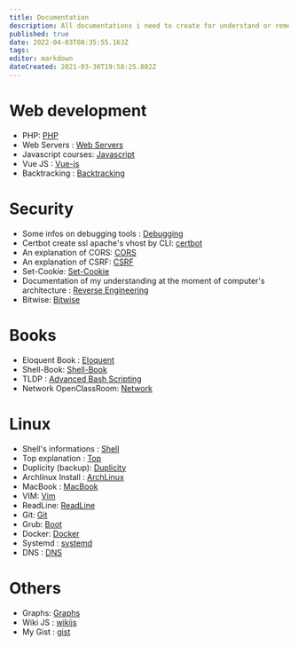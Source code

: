 ```yaml
---
title: Documentation
description: All documentations i need to create for understand or remember
published: true
date: 2022-04-03T08:35:55.163Z
tags: 
editor: markdown
dateCreated: 2021-03-30T19:58:25.802Z
---
```


# Web development

- PHP: [PHP](php)
- Web Servers : [Web Servers](web-server)
- Javascript courses: [Javascript](javascript)
- Vue JS : [Vue-js](/vue-js)
- Backtracking : [Backtracking](/en/backtracking)

# Security

- Some infos on debugging tools : [Debugging](debugging)
- Certbot create ssl apache's vhost by CLI: [certbot](certbot)
- An explanation of CORS: [CORS](cors)
- An explanation of CSRF: [CSRF](Csrf)
- Set-Cookie: [Set-Cookie](/set-cookie)
- Documentation of my understanding at the moment of computer's architecture : [Reverse Engineering](/reverse-engineering)
- Bitwise: [Bitwise](Bitwise)

# Books

- Eloquent Book : [Eloquent](eloquent-book)
- Shell-Book: [Shell-Book](/shell-book)
- TLDP : [Advanced Bash Scripting](/abs)
- Network OpenClassRoom: [Network](/network)

# Linux

- Shell's informations : [Shell](shell)
- Top explanation : [Top](top)
- Duplicity (backup): [Duplicity](duplicity)
- Archlinux Install : [ArchLinux](archlinux)
- MacBook : [MacBook](mac-book)
- VIM: [Vim](vim)
- ReadLine: [ReadLine](readline)
- Git: [Git](git)
- Grub: [Boot](Boot)
- Docker: [Docker](docker)
- Systemd : [systemd](systemd)
- DNS : [DNS](/fr/DNS)

# Others

- Graphs: [Graphs](graphs)
- Wiki JS : [wikijs](/wikijs)
- My Gist : [gist](/gist)

